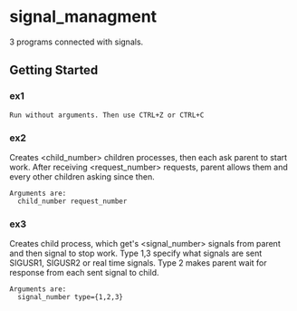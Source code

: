 # signal_managment
3 programs connected with signals. 
## Getting Started
### ex1
```
Run without arguments. Then use CTRL+Z or CTRL+C  
```
### ex2 
Creates <child_number> children processes, then each ask parent to start work.
After receiving <request_number> requests, parent allows them and every other children asking since then. 
``` 
Arguments are: 
  child_number request_number
```
### ex3
Creates child process, which get's <signal_number> signals from parent and then signal to stop work.
Type 1,3 specify what signals are sent SIGUSR1, SIGUSR2 or real time signals.
Type 2 makes parent wait for response from each sent signal to child.
``` 
Arguments are: 
  signal_number type={1,2,3}
```
